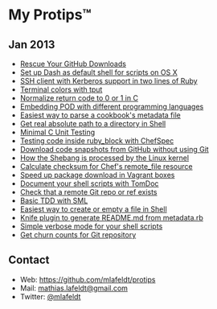 # My Protips™

## Jan 2013

- [Rescue Your GitHub Downloads](https://github.com/mlafeldt/protips/blob/master/001-rescue_your_github_downloads.md)
- [Set up Dash as default shell for scripts on OS X](https://github.com/mlafeldt/protips/blob/master/002-dash_osx.md)
- [SSH client with Kerberos support in two lines of Ruby](https://github.com/mlafeldt/protips/blob/master/003-ssh_ruby_client.md)
- [Terminal colors with tput](https://github.com/mlafeldt/protips/blob/master/004-terminal_colors_with_tput.md)
- [Normalize return code to 0 or 1 in C](https://github.com/mlafeldt/protips/blob/master/005-normalize_c_return_code.md)
- [Embedding POD with different programming languages](https://github.com/mlafeldt/protips/blob/master/006-pod_embedding.md)
- [Easiest way to parse a cookbook's metadata file](https://github.com/mlafeldt/protips/blob/master/007-chef_parse_metadata.md)
- [Get real absolute path to a directory in Shell](https://github.com/mlafeldt/protips/blob/master/008-shell_realpath.md)
- [Minimal C Unit Testing](https://github.com/mlafeldt/protips/blob/master/009-minimal-c-unit-testing.md)
- [Testing code inside ruby_block with ChefSpec](https://github.com/mlafeldt/protips/blob/master/010-test_ruby_block_with_chefspec.md)
- [Download code snapshots from GitHub without using Git](https://github.com/mlafeldt/protips/blob/master/011-github_archive_download.md)
- [How the Shebang is processed by the Linux kernel](https://github.com/mlafeldt/protips/blob/master/012-linux_shebang.md)
- [Calculate checksum for Chef's remote_file resource](https://github.com/mlafeldt/protips/blob/master/013-chef_remote_file_checksum.md)
- [Speed up package download in Vagrant boxes](https://github.com/mlafeldt/protips/blob/master/014-vagrant_speed_up_package_download.md)
- [Document your shell scripts with TomDoc](https://github.com/mlafeldt/protips/blob/master/015-tomdoc_shell.md)
- [Check that a remote Git repo or ref exists](https://github.com/mlafeldt/protips/blob/master/016-git_ls_remote.md)
- [Basic TDD with SML](https://github.com/mlafeldt/protips/blob/master/017-sml_tdd.md)
- [Easiest way to create or empty a file in Shell](https://github.com/mlafeldt/protips/blob/master/018-shell_empty_file.md)
- [Knife plugin to generate README.md from metadata.rb](https://github.com/mlafeldt/protips/blob/master/019-knife_cookbook_readme.md)
- [Simple verbose mode for your shell scripts](https://github.com/mlafeldt/protips/blob/master/020-shell_verbose_mode.md)
- [Get churn counts for Git repository](https://github.com/mlafeldt/protips/blob/master/021-git_churn.md)


Contact
-------

* Web: <https://github.com/mlafeldt/protips>
* Mail: <mathias.lafeldt@gmail.com>
* Twitter: [@mlafeldt](https://twitter.com/mlafeldt)
